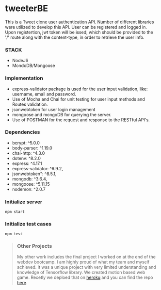 # tweeterBE
This is a Tweet clone user authentication API. Number of different libraries were utilized to develop this API. User can be registered and logged in. Upon registertion, jwt token will be issed, which should be provided to the '/' route along with the content-type, in order to retrieve the user info.

### STACK
* NodeJS
* MondoDB/Mongoose

### Implementation
* express-validator package is used for the user input validation, like: username, email and password. 
* Use of Mocha and Chai for unit testing for user input methods and Routes validation.
* jsonwebtoken for user login management
* mongoose and mongoDB for querying the server.
* Use of POSTMAN for the request and response to the RESTful API's.

### Dependencies
- bcrypt: ^5.0.0
- body-parser: ^1.19.0
- chai-http: ^4.3.0
- dotenv: ^8.2.0
- express: ^4.17.1
- express-validator: ^6.9.2,
- jsonwebtoken": ^8.5.1,
- mongodb: ^3.6.4,
- mongoose: ^5.11.15
- nodemon: ^2.0.7

### Initialize server
```
npm start
```

### Initialize test cases
```
npm test
```

> ### Other Projects
> My other work includes the final project I worked on at the end of the webdev bootcamp. I am highly proud of what my team and myself achieved. It was a unique project with very limited understanding and knowledge of Tensorflow library. We created motion based web game. Recetly we deploed that on [heroku](https://dogeball-game.herokuapp.com/) and you can find the repo [here](https://github.com/doge33/Dogeball-Game).
